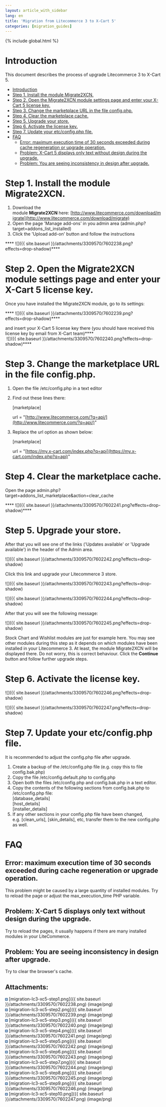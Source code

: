 ```yaml
---
layout: article_with_sidebar
lang: en
title: 'Migration from Litecommerce 3 to X-Cart 5'
categories: [migration_guides]
---
```


{% include global.html %}

# Introduction

This document describes the process of upgrade Litecommerce 3 to X-Cart 5.

*   [Introduction](#introduction)
*   [Step 1\. Install the module Migrate2XCN.](#step-1.-install-the-module-migrate2xcn.)
*   [Step 2\. Open the Migrate2XCN module settings page and enter your X-Cart 5 license key.](#step-2.-open-the-migrate2xcn-module-settings-page-and-enter-your-x-cart-5-license-key.)
*   [Step 3\. Change the marketplace URL in the file config.php.](#step-3.-change-the-marketplace-url-in-the-file-config.php.)
*   [Step 4\. Clear the marketplace cache.](#step-4.-clear-the-marketplace-cache.)
*   [Step 5\. Upgrade your store.](#step-5.-upgrade-your-store.)
*   [Step 6\. Activate the license key.](#step-6.-activate-the-license-key.)
*   [Step 7\. Update your etc/config.php file.](#step-7.-update-your-etc/config.php-file.)
*   [FAQ](#faq)
    *   [Error: maximum execution time of 30 seconds exceeded during cache regeneration or upgrade operation.](#error:-maximum-execution-time-of-30-seconds-exceeded-during-cache-regeneration-or-upgrade-operation.)
    *   [Problem: X-Cart 5 displays only text without design during the upgrade.](#problem:-x-cart-5-displays-only-text-without-design-during-the-upgrade.)
    *   [Problem: You are seeing inconsistency in design after upgrade.](#problem:-you-are-seeing-inconsistency-in-design-after-upgrade.)

# Step 1\. Install the module Migrate2XCN.

1.  Download the module **Migrate2XCN** here: [http://www.litecommerce.com/download/migrate](http://www.litecommerce.com/download/migrate)
2.  Open the page 'Manage add-ons' in you admin area (admin.php?target=addons_list_installed)
3.  Click the 'Upload add-on' button and follow the instructions

**** ![]({{ site.baseurl }}/attachments/3309570/7602238.png?effects=drop-shadow)****

# Step 2\. Open the Migrate2XCN module settings page and enter your X-Cart 5 license key.

Once you have installed the Migrate2XCN module, go to its settings:

**** ![]({{ site.baseurl }}/attachments/3309570/7602239.png?effects=drop-shadow)****

and insert your X-Cart 5 license key there (you should have received this license key by email from X-Cart team)****  
 ![]({{ site.baseurl }}/attachments/3309570/7602240.png?effects=drop-shadow)****

# Step 3\. Change the marketplace URL in the file config.php.

1.  Open the file <litecommerce-dir>/etc/config.php in a text editor

2.  Find out these lines there:

    [marketplace]

    url = "[http://www.litecommerce.com/?q=api/](http://www.litecommerce.com/?q=api/)"

3.  Replace the url option as shown below:

    [marketplace]

    url = "[https://my.x-cart.com/index.php?q=api](https://my.x-cart.com/index.php?q=api)"

# Step 4\. Clear the marketplace cache.

Open the page admin.php?target=addons_list_marketplace&action=clear_cache

**** ![]({{ site.baseurl }}/attachments/3309570/7602241.png?effects=drop-shadow)****

# Step 5\. Upgrade your store.

After that you will see one of the links ('Updates available' or 'Upgrade available') in the header of the Admin area.

![]({{ site.baseurl }}/attachments/3309570/7602242.png?effects=drop-shadow)

Click this link and upgrade your Litecommerce 3 store.

![]({{ site.baseurl }}/attachments/3309570/7602243.png?effects=drop-shadow)

![]({{ site.baseurl }}/attachments/3309570/7602244.png?effects=drop-shadow)

After that you will see the following message:

![]({{ site.baseurl }}/attachments/3309570/7602245.png?effects=drop-shadow)

Stock Chart and Wishlist modules are just for example here. You may see other modules during this step as it depends on which modules have been installed in your Litecommerce 3\. At least, the module Migrate2XCN will be displayed there. Do not worry, this is correct behaviour. Click the **Continue** button and follow further upgrade steps.

# Step 6\. Activate the license key.

![]({{ site.baseurl }}/attachments/3309570/7602246.png?effects=drop-shadow)

![]({{ site.baseurl }}/attachments/3309570/7602247.png?effects=drop-shadow)

# Step 7\. Update your etc/config.php file.

It is recommended to adjust the config.php file after upgrade.

1.  Create a backup of the <litecommerce-dir>/etc/config.php file (e.g. copy this to file config.bak.php)
2.  Copy the file <litecommerce-dir>/etc/config.default.php to config.php
3.  Open both the files <litecommerce-dir>/etc/config.php and config.bak.php in a text editor.
4.  Copy the contents of the following sections from config.bak.php to <litecommerce-dir>/etc/config.php file:  
    [database_details]  
    [host_details]  
    [installer_details]
5.  If any other sections in your config.php file have been changed, e.g. [clean_urls], [skin_details], etc, transfer them to the new config.php as well.

# FAQ

## Error: maximum execution time of 30 seconds exceeded during cache regeneration or upgrade operation.

This problem might be caused by a large quantity of installed modules. Try to reload the page or adjust the max_execution_time PHP variable.

## Problem: X-Cart 5 displays only text without design during the upgrade.

Try to reload the pages, it usually happens if there are many installed modules in your LiteCommerce. 

## Problem: You are seeing inconsistency in design after upgrade.

Try to clear the browser's cache.

## Attachments:

![](images/icons/bullet_blue.gif) [migration-lc3-xc5-step1.png]({{ site.baseurl }}/attachments/3309570/7602238.png) (image/png)  
![](images/icons/bullet_blue.gif) [migration-lc3-xc5-step2.png]({{ site.baseurl }}/attachments/3309570/7602239.png) (image/png)  
![](images/icons/bullet_blue.gif) [migration-lc3-xc5-step3.png]({{ site.baseurl }}/attachments/3309570/7602240.png) (image/png)  
![](images/icons/bullet_blue.gif) [migration-lc3-xc5-step4.png]({{ site.baseurl }}/attachments/3309570/7602241.png) (image/png)  
![](images/icons/bullet_blue.gif) [migration-lc3-xc5-step5.png]({{ site.baseurl }}/attachments/3309570/7602242.png) (image/png)  
![](images/icons/bullet_blue.gif) [migration-lc3-xc5-step6.png]({{ site.baseurl }}/attachments/3309570/7602243.png) (image/png)  
![](images/icons/bullet_blue.gif) [migration-lc3-xc5-step7.png]({{ site.baseurl }}/attachments/3309570/7602244.png) (image/png)  
![](images/icons/bullet_blue.gif) [migration-lc3-xc5-step8.png]({{ site.baseurl }}/attachments/3309570/7602245.png) (image/png)  
![](images/icons/bullet_blue.gif) [migration-lc3-xc5-step9.png]({{ site.baseurl }}/attachments/3309570/7602246.png) (image/png)  
![](images/icons/bullet_blue.gif) [migration-lc3-xc5-step10.png]({{ site.baseurl }}/attachments/3309570/7602247.png) (image/png)